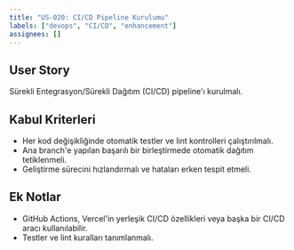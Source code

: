 ```yaml
---
title: "US-020: CI/CD Pipeline Kurulumu"
labels: ["devops", "CI/CD", "enhancement"]
assignees: []
---
```


## User Story

Sürekli Entegrasyon/Sürekli Dağıtım (CI/CD) pipeline'ı kurulmalı.

## Kabul Kriterleri

*   Her kod değişikliğinde otomatik testler ve lint kontrolleri çalıştırılmalı.
*   Ana branch'e yapılan başarılı bir birleştirmede otomatik dağıtım tetiklenmeli.
*   Geliştirme sürecini hızlandırmalı ve hataları erken tespit etmeli.

## Ek Notlar

*   GitHub Actions, Vercel'in yerleşik CI/CD özellikleri veya başka bir CI/CD aracı kullanılabilir.
*   Testler ve lint kuralları tanımlanmalı.
